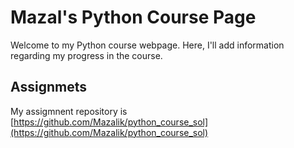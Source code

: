 # Mazal's Python Course Page
Welcome to my Python course webpage. Here, I'll add information regarding my progress in the course.

## Assignmets
My assigmnent repository is [https://github.com/Mazalik/python_course_sol](https://github.com/Mazalik/python_course_sol)

